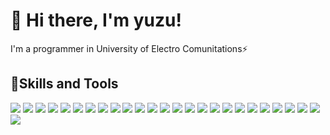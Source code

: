 # 👋 Hi there, I'm yuzu!
I'm a programmer in University of Electro Comunitations⚡️

## 🍳Skills and Tools
![](https://img.shields.io/badge/-GitHub-181717?style=flat&logo=github&logoColor=white)
![](https://img.shields.io/badge/-GitHub_Actions-2088FF?style=flat&logo=github-actions&logoColor=white)
![](https://img.shields.io/badge/-git-F05032?style=flat&logo=git&logoColor=white)
![](https://img.shields.io/badge/-vscode-007ACC?style=flat&logo=visual-studio-code&logoColor=white)
![](https://img.shields.io/badge/-IDEA-000000?style=flat&logo=intellij-idea&logoColor=white)
![](https://img.shields.io/badge/-HTML5-E34F26?style=flat&logo=html5&logoColor=white)
![](https://img.shields.io/badge/-CSS3-1572B6?style=flat&logo=css3&logoColor=white)
![](https://img.shields.io/badge/-JavaScript-F7DF1E?style=flat&logo=javascript&logoColor=white)
![](https://img.shields.io/badge/-TypeScript-3178C6?style=flat&logo=typescript&logoColor=white)
![](https://img.shields.io/badge/-Node.js-339933?style=flat&logo=node.js&logoColor=white)
![](https://img.shields.io/badge/-Webpack-8DD6F9?style=flat&logo=webpack&logoColor=white)
![](https://img.shields.io/badge/-Python-3776AB?style=flat&logo=python&logoColor=white)
![](https://img.shields.io/badge/-C++-00599C?style=flat&logo=c%2B%2B&logoColor=white)
![](https://img.shields.io/badge/-Rust-000000?style=flat&logo=rust&logoColor=white)
![](https://img.shields.io/badge/-Django-092E20?style=flat&logo=django&logoColor=white)
![](https://img.shields.io/badge/-FastAPI-009688?style=flat&logo=fastapi&logoColor=white)
![](https://img.shields.io/badge/-Vue.js-4FC08D?style=flat&logo=vue.js&logoColor=white)
![](https://img.shields.io/badge/-Vuetify-1867C0?style=flat&logo=vuetify&logoColor=white)
![](https://img.shields.io/badge/-React-61DAFB?style=flat&logo=react&logoColor=white)
![](https://img.shields.io/badge/-Nuxt.js-00C58E?style=flat&logo=nuxt.js&logoColor=white)
![](https://img.shields.io/badge/-Firebase-FFCA28?style=flat&logo=firebase&logoColor=white)
![](https://img.shields.io/badge/-Google_Could-4285F4?style=flat&logo=google-cloud&logoColor=white)
![](https://img.shields.io/badge/-MongoDB-47A248?style=flat&logo=mongodb&logoColor=white)
![](https://img.shields.io/badge/-Ubuntu-E95420?style=flat&logo=ubuntu&logoColor=white)
![](https://img.shields.io/badge/-Docker-2496ED?style=flat&logo=docker&logoColor=white)
![](https://img.shields.io/badge/-Kubernetes-326CE5?style=flat&logo=kubernetes&logoColor=white)
